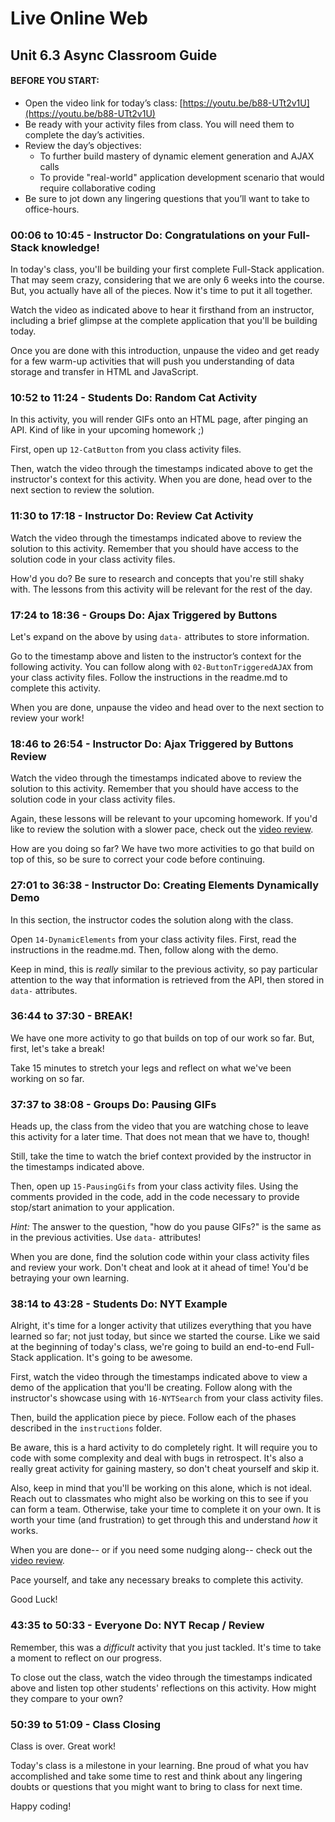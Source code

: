 # Live Online Web

## Unit 6.3 Async Classroom Guide

#### BEFORE YOU START:

 - Open the video link for today’s class: [https://youtu.be/b88-UTt2v1U](https://youtu.be/b88-UTt2v1U)
 - Be ready with your activity files from class. You will need them to complete the day’s activities.
 - Review the day’s objectives:
    - To further build mastery of dynamic element generation and AJAX calls
    - To provide "real-world" application development scenario that would require collaborative coding
 - Be sure to jot down any lingering questions that you’ll want to take to office-hours.

### 00:06 to 10:45 - Instructor Do: Congratulations on your Full-Stack knowledge!

In today's class, you'll be building your first complete Full-Stack application. That may seem crazy, considering that we are only 6 weeks into the course. But, you actually have all of the pieces. Now it's time to put it all together.

Watch the video as indicated above to hear it firsthand from an instructor, including a brief glimpse at the complete application that you'll be building today.

Once you are done with this introduction, unpause the video and get ready for a few warm-up activities that will push you understanding of data storage and transfer in HTML and JavaScript.

### 10:52 to 11:24 - Students Do: Random Cat Activity

In this activity, you will render GIFs onto an HTML page, after pinging an API. Kind of like in your upcoming homework ;)

First, open up `12-CatButton` from you class activity files.

Then, watch the video through the timestamps indicated above to get the instructor's context for this activity. When you are done, head over to the next section to review the solution.

### 11:30 to 17:18 - Instructor Do: Review Cat Activity

Watch the video through the timestamps indicated above to review the solution to this activity. Remember that you should have access to the solution code in your class activity files.

How'd you do? Be sure to research and concepts that you're still shaky with. The lessons from this activity will be relevant for the rest of the day.

### 17:24 to 18:36 - Groups Do: Ajax Triggered by Buttons

Let's expand on the above by using `data-` attributes to store information.

Go to the timestamp above and listen to the instructor’s context for the following activity. You can follow along with `02-ButtonTriggeredAJAX` from your class activity files. Follow the instructions in the readme.md to complete this activity. 

When you are done, unpause the video and head over to the next section to review your work!

### 18:46 to 26:54 - Instructor Do: Ajax Triggered by Buttons Review


Watch the video through the timestamps indicated above to review the solution to this activity. Remember that you should have access to the solution code in your class activity files.

Again, these lessons will be relevant to your upcoming homework. If you'd like to review the solution with a slower pace, check out the [video review](https://www.youtube.com/watch?v=K1JDUkF94cs).

How are you doing so far? We have two more activities to go that build on top of this, so be sure to correct your code before continuing.

### 27:01 to 36:38 - Instructor Do: Creating Elements Dynamically Demo

In this section, the instructor codes the solution along with the class.

Open `14-DynamicElements` from your class activity files. First, read the instructions in the readme.md. Then, follow along with the demo. 

Keep in mind, this is _really_ similar to the previous activity, so pay particular attention to the way that information is retrieved from the API, then stored in `data-` attributes.

### 36:44 to 37:30 - BREAK!

We have one more activity to go that builds on top of our work so far. But, first, let's take a break!

Take 15 minutes to stretch your legs and reflect on what we've been working on so far.

### 37:37 to 38:08 - Groups Do: Pausing GIFs 

Heads up, the class from the video that you are watching chose to leave this activity for a later time. That does not mean that we have to, though!

Still, take the time to watch the brief context provided by the instructor in the timestamps indicated above.

Then, open up `15-PausingGifs` from your class activity files. Using the comments provided in the code, add in the code necessary to provide stop/start animation to your application.

_Hint:_ The answer to the question, "how do you pause GIFs?" is the same as in the previous activities. Use `data-` attributes!

When you are done, find the solution code within your class activity files and review your work. Don't cheat and look at it ahead of time! You'd be betraying your own learning.

### 38:14 to 43:28 - Students Do: NYT Example

Alright, it's time for a longer activity that utilizes everything that you have learned so far; not just today, but since we started the course. Like we said at the beginning of today's class, we're going to build an end-to-end Full-Stack application. It's going to be awesome.

First, watch the video through the timestamps indicated above to view a demo of the application that you'll be creating. Follow along with the instructor's showcase using with `16-NYTSearch` from your class activity files.

Then, build the application piece by piece. Follow each of the phases described in the `instructions` folder.

Be aware, this is a hard activity to do completely right. It will require you to code with some complexity and deal with bugs in retrospect. It's also a really great activity for gaining mastery, so don't cheat yourself and skip it.

Also, keep in mind that you'll be working on this alone, which is not ideal. Reach out to classmates who might also be working on this to see if you can form a team. Otherwise, take your time to complete it on your own. It is worth your time (and frustration) to get through this and understand _how_ it works.

When you are done-- or if you need some nudging along-- check out the [video review](https://www.youtube.com/watch?v=PDD8NV3sbZo&list=PLgJ8UgkiorCmRwLl7YKfFxmNySuAhNdmC&index=6&t=0s).

Pace yourself, and take any necessary breaks to complete this activity.

Good Luck!

### 43:35 to 50:33 - Everyone Do: NYT Recap / Review

Remember, this was a _difficult_ activity that you just tackled. It's time to take a moment to reflect on our progress.

To close out the class, watch the video through the timestamps indicated above and listen top other students' reflections on this activity. How might they compare to your own?

### 50:39 to 51:09 - Class Closing

Class is over. Great work!

Today's class is a milestone in your learning. Bne proud of what you hav accomplished and take some time to rest and think about any lingering doubts or questions that you might want to bring to class for next time.

Happy coding!

